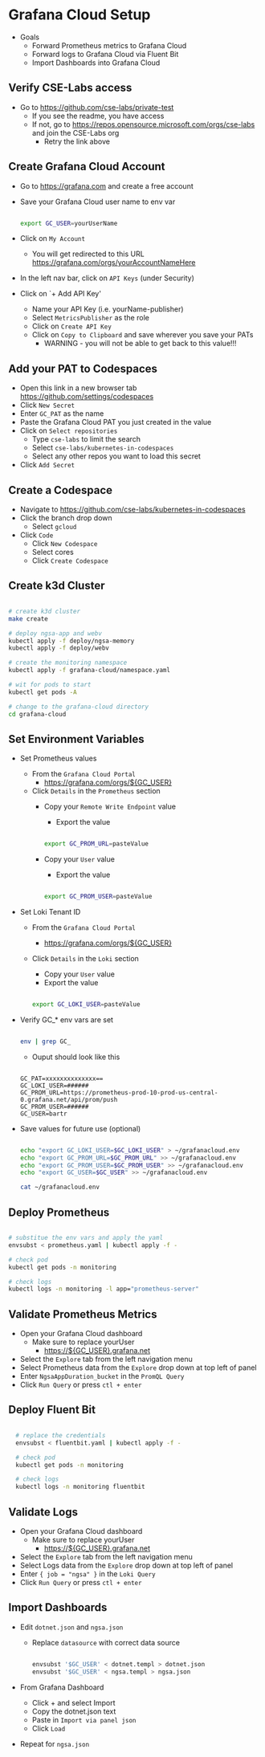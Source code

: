 # Grafana Cloud Setup

- Goals
  - Forward Prometheus metrics to Grafana Cloud
  - Forward logs to Grafana Cloud via Fluent Bit
  - Import Dashboards into Grafana Cloud

## Verify CSE-Labs access

- Go to <https://github.com/cse-labs/private-test>
  - If you see the readme, you have access
  - If not, go to <https://repos.opensource.microsoft.com/orgs/cse-labs> and join the CSE-Labs org
    - Retry the link above

## Create Grafana Cloud Account

- Go to <https://grafana.com> and create a free account

- Save your Grafana Cloud user name to env var

  ```bash

  export GC_USER=yourUserName

  ```

- Click on `My Account`
  - You will get redirected to this URL <https://grafana.com/orgs/yourAccountNameHere>
- In the left nav bar, click on `API Keys` (under Security)
- Click on `+ Add API Key'
  - Name your API Key (i.e. yourName-publisher)
  - Select `MetricsPublisher` as the role
  - Click on `Create API Key`
  - Click on `Copy to Clipboard` and save wherever you save your PATs
    - WARNING - you will not be able to get back to this value!!!

## Add your PAT to Codespaces

- Open this link in a new browser tab <https://github.com/settings/codespaces>
- Click `New Secret`
- Enter `GC_PAT` as the name
- Paste the Grafana Cloud PAT you just created in the value
- Click on `Select repositories`
  - Type `cse-labs` to limit the search
  - Select `cse-labs/kubernetes-in-codespaces`
  - Select any other repos you want to load this secret
- Click `Add Secret`

## Create a Codespace

- Navigate to <https://github.com/cse-labs/kubernetes-in-codespaces>
- Click the branch drop down
  - Select `gcloud`
- Click `Code`
  - Click `New Codespace`
  - Select cores
  - Click `Create Codespace`

## Create k3d Cluster

```bash

# create k3d cluster
make create

# deploy ngsa-app and webv
kubectl apply -f deploy/ngsa-memory
kubectl apply -f deploy/webv

# create the monitoring namespace
kubectl apply -f grafana-cloud/namespace.yaml

# wit for pods to start
kubectl get pods -A

# change to the grafana-cloud directory
cd grafana-cloud

```

## Set Environment Variables

- Set Prometheus values
  - From the `Grafana Cloud Portal`
    - <https://grafana.com/orgs/${GC_USER}>
  - Click `Details` in the `Prometheus` section
    - Copy your `Remote Write Endpoint` value
      - Export the value

      ```bash

      export GC_PROM_URL=pasteValue

      ```

    - Copy your `User` value
      - Export the value

      ```bash

      export GC_PROM_USER=pasteValue

      ```

- Set Loki Tenant ID
  - From the `Grafana Cloud Portal`
    - <https://grafana.com/orgs/${GC_USER}>
  - Click `Details` in the `Loki` section
    - Copy your `User` value
    - Export the value

    ```bash

    export GC_LOKI_USER=pasteValue

    ```

- Verify GC_* env vars are set

  ```bash

  env | grep GC_

  ```

  - Ouput should look like this

  ```text

  GC_PAT=xxxxxxxxxxxxxx==
  GC_LOKI_USER=######
  GC_PROM_URL=https://prometheus-prod-10-prod-us-central-0.grafana.net/api/prom/push
  GC_PROM_USER=######
  GC_USER=bartr

  ```

- Save values for future use (optional)

  ```bash

  echo "export GC_LOKI_USER=$GC_LOKI_USER" > ~/grafanacloud.env
  echo "export GC_PROM_URL=$GC_PROM_URL" >> ~/grafanacloud.env
  echo "export GC_PROM_USER=$GC_PROM_USER" >> ~/grafanacloud.env
  echo "export GC_USER=$GC_USER" >> ~/grafanacloud.env

  cat ~/grafanacloud.env

  ```

## Deploy Prometheus

```bash

# substitue the env vars and apply the yaml
envsubst < prometheus.yaml | kubectl apply -f -

# check pod
kubectl get pods -n monitoring

# check logs
kubectl logs -n monitoring -l app="prometheus-server"

```

## Validate Prometheus Metrics

- Open your Grafana Cloud dashboard
  - Make sure to replace yourUser
    - <https://${GC_USER}.grafana.net>
- Select the `Explore` tab from the left navigation menu
- Select Prometheus data from the `Explore` drop down at top left of panel
- Enter `NgsaAppDuration_bucket` in the `PromQL Query`
- Click `Run Query` or press `ctl + enter`

## Deploy Fluent Bit

  ```bash

    # replace the credentials
    envsubst < fluentbit.yaml | kubectl apply -f -

    # check pod
    kubectl get pods -n monitoring

    # check logs
    kubectl logs -n monitoring fluentbit

  ```

## Validate Logs

- Open your Grafana Cloud dashboard
  - Make sure to replace yourUser
    - <https://${GC_USER}.grafana.net>
- Select the `Explore` tab from the left navigation menu
- Select Logs data from the `Explore` drop down at top left of panel
- Enter `{ job = "ngsa" }` in the `Loki Query`
- Click `Run Query` or press `ctl + enter`

## Import Dashboards

- Edit `dotnet.json` and `ngsa.json`
  - Replace `datasource` with correct data source

    ```bash

    envsubst '$GC_USER' < dotnet.templ > dotnet.json
    envsubst '$GC_USER' < ngsa.templ > ngsa.json

    ```

- From Grafana Dashboard
  - Click + and select Import
  - Copy the dotnet.json text
  - Paste in `Import via panel json`
  - Click `Load`
- Repeat for `ngsa.json`
